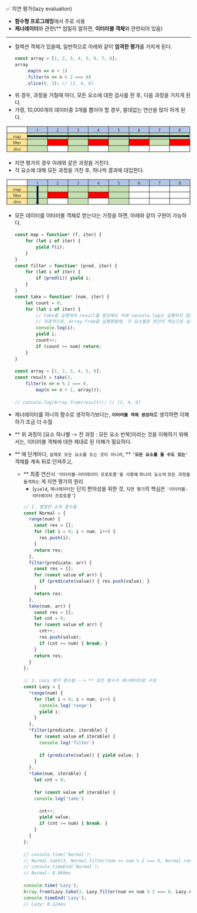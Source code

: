 ✅ 지연 평가(lazy evaluation)

* <b>함수형 프로그래밍</b>에서 주로 사용
* <b>제너레이터</b>와 관련(** 엄밀히 말하면, <b>이터러블 객체</b>와 관련되어 있음)
<hr />

* 컬렉션 객체가 있을때, 일반적으로 아래와 같이 <b>엄격한 평가</b>를 거치게 된다.
  ```javascript
  const array = [1, 2, 3, 4, 5, 6, 7, 8];
  array
      .map(n => n + 1)
      .filter(n => n % 2 === 0)
      .slice(0, 3); // [2, 4, 6]
  ```
* 위 경우, 과정을 거칠때 마다, 모든 요소에 대한 검사를 한 후, 다음 과정을 거치게 된다.
* 가령, 10,000개의 데이터중 3개를 뽑아야 할 경우, 쓸데없는 연산을 많이 하게 된다.

![strict](/resources/strict.png)

* 지연 평가의 경우 아래와 같은 과정을 거친다.
* 각 요소에 대해 모든 과정을 거친 후, 하나씩 결과에 대입한다.

![lazy](/resources/lazy.png)

* 모든 데이터를 이터러블 객체로 받는다는 가정을 하면, 아래와 같이 구현이 가능하다.
  ```javascript
  const map = function* (f, iter) {
      for (let i of iter) { 
          yield f(i);
      }
  }
  const filter = function* (pred, iter) {
      for (let i of iter) {
          if (pred(i)) yield i;
      }
  }
  const take = function* (num, iter) {
      let count = 0;
      for (let i of iter) {
          // take를 실행하여 result를 할당해도 아래 console.log는 실행되지 않는다.
          // 최종적으로, Array.from을 실행했을때, 각 요소별로 연산이 역순으로 실행된다.
          console.log(i);
          yield i;
          count++;
          if (count >= num) return;
      }
  }

  const array = [1, 2, 3, 4, 5, 6];
  const result = take(3, 
      filter(n => n % 2 === 0, 
          map(n => n + 1, array)));

  // console.log(Array.from(result)); // [2, 4, 6]
  ```

* 제너레이터를 하나의 함수로 생각하기보다는, <b>`이터러블 객체 생성자`</b>로 생각하면 이해하기 조금 더 수월
* ** 위 과정이 [요소 하나별 -> 전 과정 : 모든 요소 반복]이라는 것을 이해하기 위해서는, 이터러블 객체에 대한 제대로 된 이해가 필요하다.
* ** 매 단계마다, `실제로 모든 요소를 도는 것이 아니라`, ** <b>`'모든 요소를 돌 수도 있는'`</b> 객체를 계속 뒤로 던져주고,
  * ** 최종 연산시 `'이터러블-이터레이터 프로토콜'을 사용해` `하나의 요소씩` `모든 과정을 돌게하는` 게 지연 평가의 원리
    * (`yield`, `제너레이터`는 단지 편의성을 위한 것, `지연 평가`의 핵심은 `'이터러블-이터레이터 프로토콜'`)
    ```js
    // 1. 평범한 순회 함수들
    const Normal = {
      range(num) {
        const res = [];
        for (let i = 0; i < num; i++) {
          res.push(i);
        }
        return res;
      },
      filter(predicate, arr) {
        const res = [];
        for (const value of arr) {
          if (predicate(value)) { res.push(value); }
        }
        return res;
      },
      take(num, arr) {
        const res = [];
        let cnt = 0;
        for (const value of arr) {
          cnt++;
          res.push(value);
          if (cnt >= num) { break; }
        }
        return res;
      }
    };

    // 2. Lazy 평가 함수들 --> ** 모든 함수가 제너레이터로 구성
    const Lazy = {
      *range(num) {
        for (let i = 0; i < num; i++) {
          console.log('range')
          yield i;
        }
      },
      *filter(predicate, iterable) {
        for (const value of iterable) {
          console.log('filter')

          if (predicate(value)) { yield value; }
        }
      },
      *take(num, iterable) {
        let cnt = 0;

        for (const value of iterable) {
        console.log('take')
          
          cnt++;
          yield value;
          if (cnt >= num) { break; }
        }
      }
    };

    // console.time('Normal');
    // Normal.take(3, Normal.filter(num => num % 2 === 0, Normal.range(100000)));
    // console.timeEnd('Normal');
    // Normal: 8.869ms

    console.time('Lazy');
    Array.from(Lazy.take(3, Lazy.filter(num => num % 2 === 0, Lazy.range(100000))));
    console.timeEnd('Lazy');
    // Lazy: 0.124ms
    ```